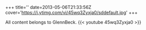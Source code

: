 +++
title=''
date=2013-05-06T21:33:56Z
cover='https://i.ytimg.com/vi/45wq3Zyxja0/sddefault.jpg'
+++

All content belongs to GlennBeck.
{{< youtube 45wq3Zyxja0 >}}
